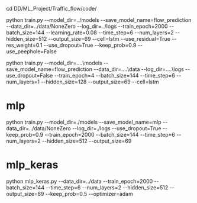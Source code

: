 cd DD/ML_Project/Traffic_flow/code/

python train.py --model_dir=../models --save_model_name=flow_prediction --data_dir=../data/NoneZero --log_dir=../logs --train_epoch=2000 --batch_size=144 --learning_rate=0.08 --time_step=6 --num_layers=2 --hidden_size=512 --output_size=69 --cell=lstm --use_residual=True --res_weight=0.1 --use_dropout=True --keep_prob=0.9 --use_peephole=False

python train.py --model_dir=..\..\models --save_model_name=flow_prediction --data_dir=..\..\data --log_dir=..\..\logs --use_dropout=False --train_epoch=4 --batch_size=144 --time_step=6 --num_layers=1 --hidden_size=128 --output_size=69 --cell=lstm

# mlp
python train.py --model_dir=./models --save_model_name=mlp --data_dir=../data/NoneZero --log_dir=./logs --use_dropout=True --keep_prob=0.9 --train_epoch=2000 --batch_size=144 --time_step=6 --num_layers=2 --hidden_size=512 --output_size=69

# mlp_keras
python mlp_keras.py --data_dir=../data --train_epoch=2000 --batch_size=144 --time_step=6 --num_layers=2 --hidden_size=512 --output_size=69 --keep_prob=0.5 --optimizer=adam